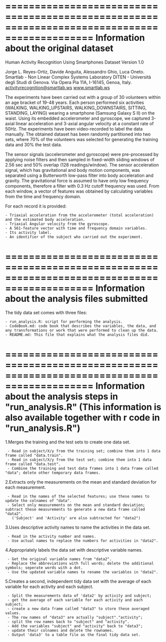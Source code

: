 =============================================================================================
Information about the original dataset
=============================================================================================
Human Activity Recognition Using Smartphones Dataset
Version 1.0

Jorge L. Reyes-Ortiz, Davide Anguita, Alessandro Ghio, Luca Oneto.
Smartlab - Non Linear Complex Systems Laboratory
DITEN - Università degli Studi di Genova.
Via Opera Pia 11A, I-16145, Genoa, Italy.
activityrecognition@smartlab.ws
www.smartlab.ws

The experiments have been carried out with a group of 30 volunteers within an age bracket of 19-48 years. Each person performed six activities (WALKING, WALKING_UPSTAIRS, WALKING_DOWNSTAIRS, SITTING, STANDING, LAYING) wearing a smartphone (Samsung Galaxy S II) on the waist. Using its embedded accelerometer and gyroscope, we captured 3-axial linear acceleration and 3-axial angular velocity at a constant rate of 50Hz. The experiments have been video-recorded to label the data manually. The obtained dataset has been randomly partitioned into two sets, where 70% of the volunteers was selected for generating the training data and 30% the test data. 

The sensor signals (accelerometer and gyroscope) were pre-processed by applying noise filters and then sampled in fixed-width sliding windows of 2.56 sec and 50% overlap (128 readings/window). The sensor acceleration signal, which has gravitational and body motion components, was separated using a Butterworth low-pass filter into body acceleration and gravity. The gravitational force is assumed to have only low frequency components, therefore a filter with 0.3 Hz cutoff frequency was used. From each window, a vector of features was obtained by calculating variables from the time and frequency domain. 

For each record it is provided:

	- Triaxial acceleration from the accelerometer (total acceleration) and the estimated body acceleration.
	- Triaxial Angular velocity from the gyroscope. 
	- A 561-feature vector with time and frequency domain variables. 
	- Its activity label. 
	- An identifier of the subject who carried out the experiment.

=============================================================================================
Information about the analysis files submitted
=============================================================================================
The tidy data set comes with three files:

	- run_analysis.R: script for performing the analysis.
	- CodeBook.md: code book that describes the variables, the data, and any transformations or work that were performed to clean up the data.
	- README.md: This file that explains what the analysis files did. 

=============================================================================================
Information about the analysis steps in "run_analysis.R" (This information is also available together with r code in "run_analysis.R")
=============================================================================================
 1.Merges the training and the test sets to create one data set.

	 - Read in subject/X/y from the training set; combine them into 1 data frame called "data.train".
	 - Read in subject/X/y from the test set; combine them into 1 data frame called "data.test".
	 - Combine the training and test data frames into 1 data frame called "data"; delete other temporary data frames.

 2.Extracts only the measurements on the mean and standard deviation for each measurement. 

	 - Read in the names of the selected features; use these names to update the colnames of "data".
	 - Select only measurements on the mean and standard deviation; subtract these measurements to generate a new data frame called "data2". 
	   ('Subject' and 'Activity' are also subtracted for "data2")

 3.Uses descriptive activity names to name the activities in the data set.

	 - Read in the activity number and names.
	 - Use actual names to replace the numbers for activities in "data2".

 4.Appropriately labels the data set with descriptive variable names. 

	 - Get the original variable names from "data2".
	 - Replace the abbreviations with full words; delete the additional symbols; seperate words with a dot.
	 - Use the updated variable names to rename the variables in "data2".

 5.Creates a second, independent tidy data set with the average of each variable for each activity and each subject. 

	 - Split the measurements data of 'data2' by activity and subject; 
	 - get the average of each variable for each activity and each subject;
	 - create a new data frame called "data3" to store these averaged values.
	 - The row names of "data3" are actually "subject"."activity";
	 - split the row names back to "subject" and "activity".
	 - Add the variables "subject" and "activity" back to "data3";
	 - update their colnames and delete the rownames.
	 - Output 'data3' to a table file as the final tidy data set.

